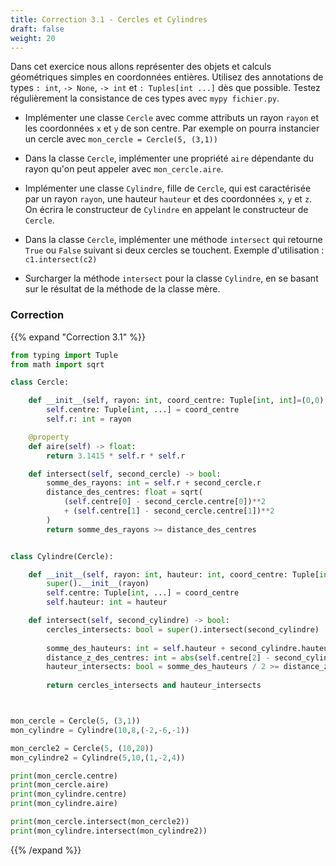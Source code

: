 ```yaml
---
title: Correction 3.1 - Cercles et Cylindres
draft: false
weight: 20
---
```


Dans cet exercice nous allons représenter des objets et calculs géométriques simples en coordonnées entières. Utilisez des annotations de types `: int`, `-> None`, `-> int` et `: Tuples[int ...]` dès que possible. Testez régulièrement la consistance de ces types avec `mypy fichier.py`.

- Implémenter une classe `Cercle` avec comme attributs un rayon `rayon` et les coordonnées `x` et `y` de son centre. Par exemple on pourra instancier un cercle avec `mon_cercle = Cercle(5, (3,1))`

- Dans la classe `Cercle`, implémenter une propriété `aire` dépendante du rayon qu'on peut appeler avec `mon_cercle.aire`.

- Implémenter une classe `Cylindre`, fille de `Cercle`, qui est caractérisée par un rayon `rayon`, une hauteur `hauteur` et des coordonnées `x`, `y` et `z`. On écrira le constructeur de `Cylindre` en appelant le constructeur de `Cercle`.

- Dans la classe `Cercle`, implémenter une méthode `intersect` qui retourne `True` ou `False` suivant si deux cercles se touchent. Exemple d'utilisation : `c1.intersect(c2)`

- Surcharger la méthode `intersect` pour la classe `Cylindre`, en se basant sur le résultat de la méthode de la classe mère.

### Correction

{{% expand "Correction 3.1" %}}

```python
from typing import Tuple
from math import sqrt

class Cercle:

    def __init__(self, rayon: int, coord_centre: Tuple[int, int]=(0,0) ) -> None:
        self.centre: Tuple[int, ...] = coord_centre
        self.r: int = rayon

    @property
    def aire(self) -> float:
        return 3.1415 * self.r * self.r

    def intersect(self, second_cercle) -> bool:
        somme_des_rayons: int = self.r + second_cercle.r
        distance_des_centres: float = sqrt(
            (self.centre[0] - second_cercle.centre[0])**2
            + (self.centre[1] - second_cercle.centre[1])**2
        )
        return somme_des_rayons >= distance_des_centres


class Cylindre(Cercle):

    def __init__(self, rayon: int, hauteur: int, coord_centre: Tuple[int, int, int]=(0, 0, 0) ) -> None:
        super().__init__(rayon)
        self.centre: Tuple[int, ...] = coord_centre
        self.hauteur: int = hauteur

    def intersect(self, second_cylindre) -> bool:
        cercles_intersects: bool = super().intersect(second_cylindre)
        
        somme_des_hauteurs: int = self.hauteur + second_cylindre.hauteur
        distance_z_des_centres: int = abs(self.centre[2] - second_cylindre.centre[2])
        hauteur_intersects: bool = somme_des_hauteurs / 2 >= distance_z_des_centres
        
        return cercles_intersects and hauteur_intersects



mon_cercle = Cercle(5, (3,1))
mon_cylindre = Cylindre(10,8,(-2,-6,-1))

mon_cercle2 = Cercle(5, (10,20))
mon_cylindre2 = Cylindre(5,10,(1,-2,4))

print(mon_cercle.centre)
print(mon_cercle.aire) 
print(mon_cylindre.centre)
print(mon_cylindre.aire)

print(mon_cercle.intersect(mon_cercle2))
print(mon_cylindre.intersect(mon_cylindre2))
```
{{% /expand %}}
